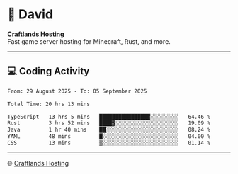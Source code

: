# 👋 David

**[Craftlands Hosting](https://craftlands.host)**  
Fast game server hosting for Minecraft, Rust, and more.

---

## 💻 Coding Activity

<!--START_SECTION:waka-->

```txt
From: 29 August 2025 - To: 05 September 2025

Total Time: 20 hrs 13 mins

TypeScript   13 hrs 5 mins   ████████████████░░░░░░░░░   64.46 %
Rust         3 hrs 52 mins   ████▓░░░░░░░░░░░░░░░░░░░░   19.09 %
Java         1 hr 40 mins    ██░░░░░░░░░░░░░░░░░░░░░░░   08.24 %
YAML         48 mins         █░░░░░░░░░░░░░░░░░░░░░░░░   04.00 %
CSS          13 mins         ▒░░░░░░░░░░░░░░░░░░░░░░░░   01.14 %
```

<!--END_SECTION:waka-->

---

🌐 [Craftlands Hosting](https://craftlands.host)  
